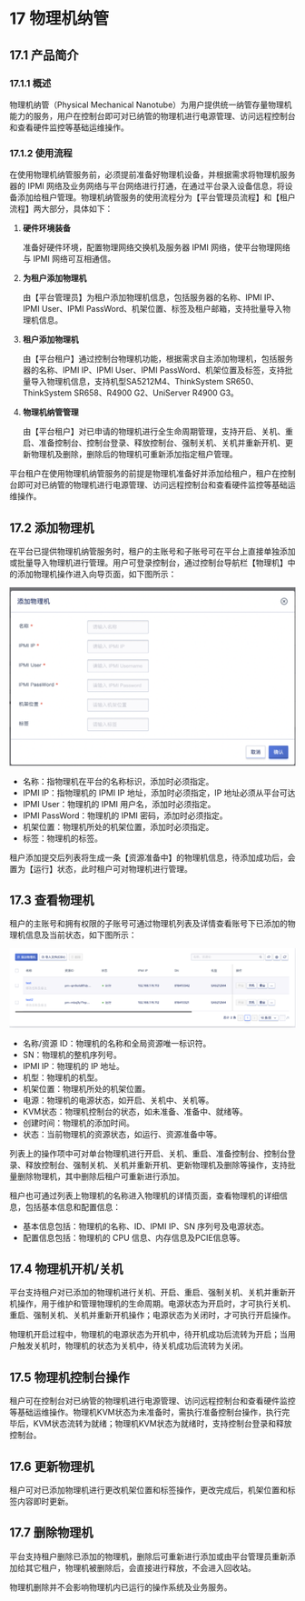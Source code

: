 # 17 物理机纳管

## 17.1 产品简介

### 17.1.1 概述

物理机纳管（Physical Mechanical Nanotube）为用户提供统一纳管存量物理机能力的服务，用户在控制台即可对已纳管的物理机进行电源管理、访问远程控制台和查看硬件监控等基础运维操作。

### 17.1.2 使用流程

在使用物理机纳管服务前，必须提前准备好物理机设备，并根据需求将物理机服务器的 IPMI 网络及业务网络与平台网络进行打通，在通过平台录入设备信息，将设备添加给租户管理。物理机纳管服务的使用流程分为【平台管理员流程】和【租户流程】两大部分，具体如下：

1. **硬件环境装备**

   准备好硬件环境，配置物理网络交换机及服务器 IPMI 网络，使平台物理网络与 IPMI 网络可互相通信。

2. **为租户添加物理机**

   由【平台管理员】为租户添加物理机信息，包括服务器的名称、IPMI IP、IPMI User、IPMI PassWord、机架位置、标签及租户邮箱，支持批量导入物理机信息。

3. **租户添加物理机**

   由【平台租户】通过控制台物理机功能，根据需求自主添加物理机，包括服务器的名称、IPMI IP、IPMI User、IPMI PassWord、机架位置及标签，支持批量导入物理机信息，支持机型SA5212M4、ThinkSystem SR650、ThinkSystem SR658、R4900 G2、UniServer R4900 G3。

4. **物理机纳管管理**

   由【平台租户】对已申请的物理机进行全生命周期管理，支持开启、关机、重启、准备控制台、控制台登录、释放控制台、强制关机、关机并重新开机、更新物理机及删除，删除后的物理机可重新添加指定租户管理。

平台租户在使用物理机纳管服务的前提是物理机准备好并添加给租户，租户在控制台即可对已纳管的物理机进行电源管理、访问远程控制台和查看硬件监控等基础运维操作。

## 17.2 添加物理机

在平台已提供物理机纳管服务时，租户的主账号和子账号可在平台上直接单独添加或批量导入物理机进行管理。用户可登录控制台，通过控制台导航栏【物理机】中的添加物理机操作进入向导页面，如下图所示：

![applybms](../images/userguide/applybms.png)

* 名称：指物理机在平台的名称标识，添加时必须指定。
* IPMI IP：指物理机的 IPMI IP 地址，添加时必须指定，IP 地址必须从平台可达
* IPMI User：物理机的 IPMI 用户名，添加时必须指定。
* IPMI PassWord：物理机的 IPMI 密码，添加时必须指定。
* 机架位置：物理机所处的机架位置，添加时必须指定。
* 标签：物理机的标签。

租户添加提交后列表将生成一条【资源准备中】的物理机信息，待添加成功后，会置为【运行】状态，此时租户可对物理机进行管理。

## 17.3 查看物理机

租户的主账号和拥有权限的子账号可通过物理机列表及详情查看账号下已添加的物理机信息及当前状态，如下图所示：

![bmslist](../images/userguide/bmslist.png)

* 名称/资源 ID：物理机的名称和全局资源唯一标识符。
* SN：物理机的整机序列号。
* IPMI IP：物理机的 IP 地址。
* 机型：物理机的机型。
* 机架位置：物理机所处的机架位置。
* 电源：物理机的电源状态，如开启、关机中、关机等。
* KVM状态：物理机控制台的状态，如未准备、准备中、就绪等。
* 创建时间：物理机的添加时间。
* 状态：当前物理机的资源状态，如运行、资源准备中等。

列表上的操作项中可对单台物理机进行开启、关机、重启、准备控制台、控制台登录、释放控制台、强制关机、关机并重新开机、更新物理机及删除等操作，支持批量删除物理机，其中删除后租户可重新进行添加。

租户也可通过列表上物理机的名称进入物理机的详情页面，查看物理机的详细信息，包括基本信息和配置信息：

* 基本信息包括：物理机的名称、ID、IPMI IP、SN 序列号及电源状态。
* 配置信息包括：物理机的 CPU 信息、内存信息及PCIE信息等。

## 17.4 物理机开机/关机

平台支持租户对已添加的物理机进行关机、开启、重启、强制关机、关机并重新开机操作，用于维护和管理物理机的生命周期。电源状态为开启时，才可执行关机、重启、强制关机、关机并重新开机操作；电源状态为关闭时，才可执行开启操作。

物理机开启过程中，物理机的电源状态为开机中，待开机成功后流转为开启；当用户触发关机时，物理机的状态为关机中，待关机成功后流转为关闭。

## 17.5 物理机控制台操作

租户可在控制台对已纳管的物理机进行电源管理、访问远程控制台和查看硬件监控等基础运维操作。物理机KVM状态为未准备时，需执行准备控制台操作，执行完毕后，KVM状态流转为就绪；物理机KVM状态为就绪时，支持控制台登录和释放控制台。

## 17.6 更新物理机

租户可对已添加物理机进行更改机架位置和标签操作，更改完成后，机架位置和标签内容即时更新。

## 17.7 删除物理机

平台支持租户删除已添加的物理机，删除后可重新进行添加或由平台管理员重新添加给其它租户，物理机被删除后，会直接进行释放，不会进入回收站。

物理机删除并不会影响物理机内已运行的操作系统及业务服务。

